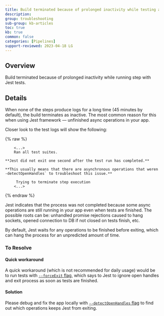 ```yaml
---
title: Build terminated because of prolonged inactivity while testing a Node app with Jest
description: 
group: troubleshooting
sub-group: kb-articles
toc: true
kb: true
common: false
categories: [Pipelines]
support-reviewed: 2023-04-18 LG
---
```


## Overview

Build terminated because of prolonged inactivity while running step with Jest tests.

## Details

When none of the steps produce logs for a long time (45 minutes by default), the build terminates as inactive. The most common reason for this when using Jest framework — unfinished async operations in your app.

Closer look to the test logs will show the following:

{% raw %}

```shell
    <...>  
    Ran all test suites.  
     **Jest did not exit one second after the test run has completed.**  
     **This usually means that there are asynchronous operations that weren't stopped in your tests. Consider running Jest with `--detectOpenHandles` to troubleshoot this issue.**  
      
     Trying to terminate step execution  
    <...>
```

{% endraw %}

Jest indicates that the process was not completed because some async operations are still running in your app even when tests are finished. The possible roots can be: unhandled promise rejections caused to hang sockets, opened connection to DB if not closed on tests finish, etc.

By default, Jest waits for any operations to be finished before exiting, which can hang the process for an unpredicted amount of time.

### To Resolve

#### Quick workaround

A quick workaround (which is not recommended for daily usage) would be to run tests with [`--forceExit` flag](https://jestjs.io/docs/cli#--forceexit), which says to Jest to ignore open handles and exit process as soon as tests are
finished.

#### Solution

Please debug and fix the app locally with [`--detectOpenHandles` flag](https://jestjs.io/docs/cli#--detectopenhandles) to find out which operations keeps Jest from exiting.
